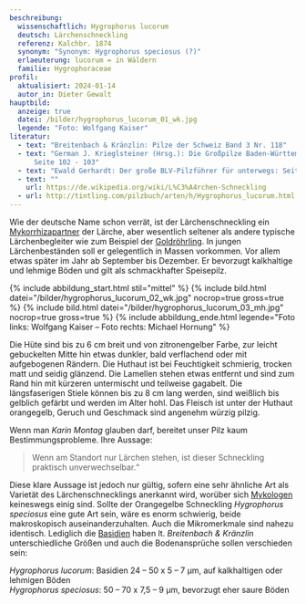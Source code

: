 ```yaml
---
beschreibung:
  wissenschaftlich: Hygrophorus lucorum
  deutsch: Lärchenschneckling
  referenz: Kalchbr. 1874
  synonym: "Synonym: Hygrophorus speciosus (?)"
  erlaeuterung: lucorum = in Wäldern
  familie: Hygrophoraceae
profil:
  aktualisiert: 2024-01-14
  autor_in: Dieter Gewalt
hauptbild:
  anzeige: true
  datei: /bilder/hygrophorus_lucorum_01_wk.jpg
  legende: "Foto: Wolfgang Kaiser"
literatur:
  - text: "Breitenbach & Kränzlin: Pilze der Schweiz Band 3 Nr. 118"
  - text: "German J. Krieglsteiner (Hrsg.): Die Großpilze Baden-Württembergs Band 3
      Seite 102 - 103"
  - text: "Ewald Gerhardt: Der große BLV-Pilzführer für unterwegs: Seite 126"
  - text: ""
    url: https://de.wikipedia.org/wiki/L%C3%A4rchen-Schneckling
  - url: http://tintling.com/pilzbuch/arten/h/Hygrophorus_lucorum.html
---
```

Wie der deutsche Name schon verrät, ist der Lärchenschneckling ein [Mykorrhizapartner](Mykorrhiza "Glossar") der Lärche, aber wesentlich seltener als andere typische Lärchenbegleiter wie zum Beispiel der [Goldröhrling](/pilze/suillus-grevillei-goldröhrling). In jungen Lärchenbeständen soll er gelegentlich in Massen vorkommen. Vor allem etwas später im Jahr ab September bis Dezember. Er bevorzugt kalkhaltige und lehmige Böden und gilt als schmackhafter Speisepilz.

{% include abbildung_start.html stil="mittel" %}
{% include bild.html datei="/bilder/hygrophorus_lucorum_02_wk.jpg" nocrop=true gross=true %}
{% include bild.html datei="/bilder/hygrophorus_lucorum_03_mh.jpg" nocrop=true gross=true %}
{% include abbildung_ende.html legende="Foto links: Wolfgang Kaiser – Foto rechts: Michael Hornung" %}

Die Hüte sind bis zu 6 cm breit und von zitronengelber Farbe, zur leicht gebuckelten Mitte hin etwas dunkler, bald verflachend oder mit aufgebogenen Rändern. Die Huthaut ist bei Feuchtigkeit schmierig, trocken matt und seidig glänzend. Die Lamellen stehen etwas entfernt und sind zum Rand hin mit kürzeren untermischt und teilweise gagabelt. Die längsfaserigen Stiele können bis zu 8 cm lang werden, sind weißlich bis gelblich gefärbt und werden im Alter hohl. Das Fleisch ist unter der Huthaut orangegelb, Geruch und Geschmack sind angenehm würzig pilzig. 

Wenn man *Karin Montag* glauben darf, bereitet unser Pilz kaum Bestimmungsprobleme. Ihre Aussage:

> Wenn am Standort nur Lärchen stehen, ist dieser Schneckling praktisch unverwechselbar.“

Diese klare Aussage ist jedoch nur gültig, sofern eine sehr ähnliche Art als Varietät des Lärchenschnecklings anerkannt wird, worüber sich [Mykologen](Mykologie "Glossar") keineswegs einig sind. Sollte der Orangegelbe Schneckling *Hygrophorus speciosus* eine gute Art sein, wäre es enorm schwierig, beide makroskopisch auseinanderzuhalten. Auch die Mikromerkmale sind nahezu identisch. Lediglich die [Basidien](Basidien "Glossar") haben lt. *Breitenbach & Kränzlin* unterschiedliche Größen und auch die Bodenansprüche sollen verschieden sein:

*Hygrophorus lucorum*: Basidien 24 – 50 x 5 – 7 µm, auf kalkhaltigen oder lehmigen Böden  
*Hygrophorus speciosus*: 50 – 70 x 7,5 – 9 µm, bevorzugt eher saure Böden